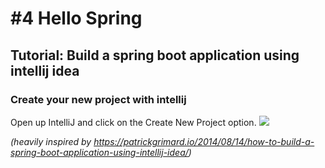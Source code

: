 # #4 Hello Spring
## Tutorial: Build a spring boot application using intellij idea

### Create your new project with intellij
Open up IntelliJ and click on the Create New Project option.
<img src="https://patrickgrimard.io/images/intellij-idea-new-project.png" />



_(heavily inspired by https://patrickgrimard.io/2014/08/14/how-to-build-a-spring-boot-application-using-intellij-idea/)_
